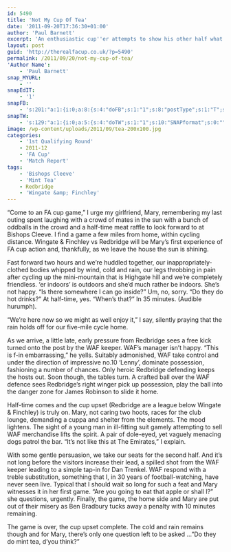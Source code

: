 ```yaml
---
id: 5490
title: 'Not My Cup Of Tea'
date: '2011-09-20T17:36:30+01:00'
author: 'Paul Barnett'
excerpt: 'An enthusiastic cup''er attempts to show his other half what she''s missing by taking her to Wingate & Finchley. What could possibly go wrong?'
layout: post
guid: 'http://therealfacup.co.uk/?p=5490'
permalink: /2011/09/20/not-my-cup-of-tea/
'Author Name':
    - 'Paul Barnett'
snap_MYURL:
    - ''
snapEdIT:
    - '1'
snapFB:
    - 's:201:"a:1:{i:0;a:8:{s:4:"doFB";s:1:"1";s:8:"postType";s:1:"T";s:10:"AttachPost";s:1:"2";s:10:"SNAPformat";s:0:"";s:9:"isAutoImg";s:1:"A";s:8:"imgToUse";s:0:"";s:9:"isAutoURL";s:1:"A";s:8:"urlToUse";s:0:"";}}";'
snapTW:
    - 's:129:"a:1:{i:0;a:5:{s:4:"doTW";s:1:"1";s:10:"SNAPformat";s:0:"";s:8:"attchImg";s:1:"0";s:9:"isAutoImg";s:1:"A";s:8:"imgToUse";s:0:"";}}";'
image: /wp-content/uploads/2011/09/tea-200x100.jpg
categories:
    - '1st Qualifying Round'
    - 2011-12
    - 'FA Cup'
    - 'Match Report'
tags:
    - 'Bishops Cleeve'
    - 'Mint Tea'
    - Redbridge
    - 'Wingate &amp; Finchley'
---
```


“Come to an FA cup game,” I urge my girlfriend, Mary, remembering my last outing spent laughing with a crowd of mates in the sun with a bunch of oddballs in the crowd and a half-time meat raffle to look forward to at Bishops Cleeve. I find a game a few miles from home, within cycling distance. Wingate &amp; Finchley vs Redbridge will be Mary’s first experience of FA cup action and, thankfully, as we leave the house the sun is shining.

Fast forward two hours and we’re huddled together, our inappropriately-clothed bodies whipped by wind, cold and rain, our legs throbbing in pain after cycling up the mini-mountain that is Highgate hill and we’re completely friendless. ‘er indoors’ is outdoors and she’d much rather be indoors. She’s not happy. “Is there somewhere I can go inside?” Um, no, sorry. “Do they do hot drinks?” At half-time, yes. “When’s that?” In 35 minutes. (Audible hurumph).

“We’re here now so we might as well enjoy it,” I say, silently praying that the rain holds off for our five-mile cycle home.

As we arrive, a little late, early pressure from Redbridge sees a free kick turned onto the post by the WAF keeper. WAF’s manager isn’t happy. “This is f-in embarrassing,” he yells. Suitably admonished, WAF take control and under the direction of impressive no.10 ‘Lenny’, dominate possession, fashioning a number of chances. Only heroic Redbridge defending keeps the hosts out. Soon though, the tables turn. A crafted ball over the WAF defence sees Redbridge’s right winger pick up possession, play the ball into the danger zone for James Robinson to slide it home.

Half-time comes and the cup upset (Redbridge are a league below Wingate &amp; Finchley) is truly on. Mary, not caring two hoots, races for the club lounge, demanding a cuppa and shelter from the elements. The mood lightens. The sight of a young man in ill-fitting suit gamely attempting to sell WAF merchandise lifts the spirit. A pair of dole-eyed, yet vaguely menacing dogs patrol the bar. “It’s not like this at The Emirates,” I explain.

With some gentle persuasion, we take our seats for the second half. And it’s not long before the visitors increase their lead, a spilled shot from the WAF keeper leading to a simple tap-in for Dan Trenkel. WAF respond with a treble substitution, something that I, in 30 years of football-watching, have never seen live. Typical that I should wait so long for such a feat and Mary witnesses it in her first game. “Are you going to eat that apple or shall I?” she questions, urgently. Finally, the game, the home side and Mary are put out of their misery as Ben Bradbury tucks away a penalty with 10 minutes remaining.

The game is over, the cup upset complete. The cold and rain remains though and for Mary, there’s only one question left to be asked …”Do they do mint tea, d’you think?”